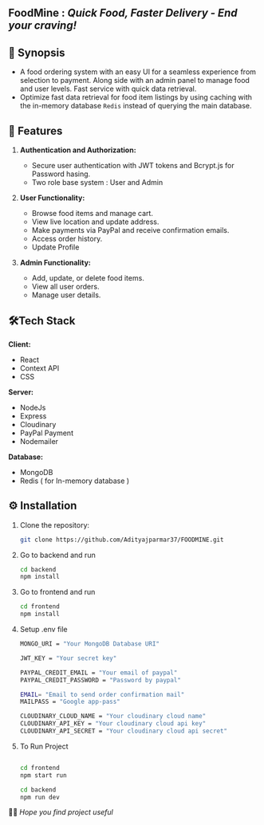 ## FoodMine : *Quick Food, Faster Delivery - End your craving!*


## 📑 Synopsis 

- A food ordering system with an easy UI for a seamless experience from selection to payment. Along side with an admin panel to manage food and user levels. Fast service with quick data retrieval. 
- Optimize fast data retrieval for food item listings by using caching with the in-memory database `Redis` instead of querying the main database.


## 📜 Features

1. **Authentication and Authorization:**
   - Secure user authentication with JWT tokens and Bcrypt.js for Password hasing.
   - Two role base system : User and Admin

2. **User Functionality:**
   - Browse food items and manage cart.
   - View live location and update address.
   - Make payments via PayPal and receive confirmation emails.
   - Access order history.
   - Update Profile

3. **Admin Functionality:**
   - Add, update, or delete food items.
   - View all user orders.
   - Manage user details.

## 🛠️Tech Stack

**Client:** 
* React
* Context API
* CSS

**Server:** 
* NodeJs
* Express
* Cloudinary
* PayPal Payment
* Nodemailer


**Database:**
* MongoDB 
* Redis ( for In-memory database )


## ⚙️ Installation

1. Clone the repository:

   ```bash
   git clone https://github.com/Adityajparmar37/FOODMINE.git
   ```

2. Go to backend and run 
    ```bash
    cd backend
    npm install
    ```

3. Go to frontend and run
    ```bash
    cd frontend
    npm install
    ```

4. Setup .env file 
    ```bash
    MONGO_URI = "Your MongoDB Database URI"

    JWT_KEY = "Your secret key" 

    PAYPAL_CREDIT_EMAIL = "Your email of paypal"
    PAYPAL_CREDIT_PASSWORD = "Password by paypal"

    EMAIL= "Email to send order confirmation mail"
    MAILPASS = "Google app-pass" 

    CLOUDINARY_CLOUD_NAME = "Your cloudinary cloud name"
    CLOUDINARY_API_KEY = "Your cloudinary cloud api key"
    CLOUDINARY_API_SECRET = "Your cloudinary cloud api secret"
    ```

5. To Run Project
    ```bash

    cd frontend
    npm start run 

    cd backend
    npm run dev
    ```
 🤞🏻 *Hope you find project useful*
